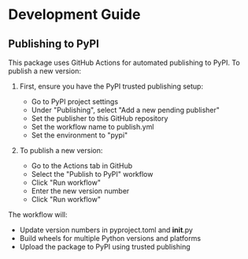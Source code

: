 # Development Guide

## Publishing to PyPI

This package uses GitHub Actions for automated publishing to PyPI. To publish a new version:

1. First, ensure you have the PyPI trusted publishing setup:
   - Go to PyPI project settings
   - Under "Publishing", select "Add a new pending publisher"
   - Set the publisher to this GitHub repository
   - Set the workflow name to publish.yml
   - Set the environment to "pypi"

2. To publish a new version:
   - Go to the Actions tab in GitHub
   - Select the "Publish to PyPI" workflow
   - Click "Run workflow"
   - Enter the new version number
   - Click "Run workflow"

The workflow will:
- Update version numbers in pyproject.toml and __init__.py
- Build wheels for multiple Python versions and platforms
- Upload the package to PyPI using trusted publishing
